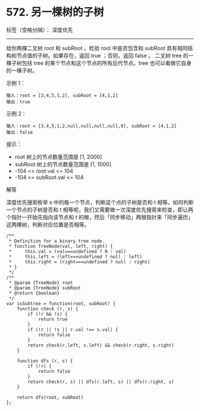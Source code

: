 ﻿# 572. 另一棵树的子树

标签（空格分隔）： 深度优先

---

给你两棵二叉树 root 和 subRoot 。检验 root 中是否包含和 subRoot 具有相同结构和节点值的子树。如果存在，返回 true ；否则，返回 false 。
二叉树 tree 的一棵子树包括 tree 的某个节点和这个节点的所有后代节点。tree 也可以看做它自身的一棵子树。

示例 1：

    输入：root = [3,4,5,1,2], subRoot = [4,1,2]
    输出：true

示例 2：

    输入：root = [3,4,5,1,2,null,null,null,null,0], subRoot = [4,1,2]
    输出：false

提示：

 - root 树上的节点数量范围是 [1, 2000]
 - subRoot 树上的节点数量范围是 [1, 1000]
 - -104 <= root.val <= 104
 - -104 <= subRoot.val <= 104

解答

深度优先搜索枚举 s 中的每一个节点，判断这个点的子树是否和 t 相等。如何判断一个节点的子树是否和 t 相等呢，我们又需要做一次深度优先搜索来检查，即让两个指针一开始先指向该节点和 t 的根，然后「同步移动」两根指针来「同步遍历」这两棵树，判断对应位置是否相等。

    /**
     * Definition for a binary tree node.
     * function TreeNode(val, left, right) {
     *     this.val = (val===undefined ? 0 : val)
     *     this.left = (left===undefined ? null : left)
     *     this.right = (right===undefined ? null : right)
     * }
     */
    /**
     * @param {TreeNode} root
     * @param {TreeNode} subRoot
     * @return {boolean}
     */
    var isSubtree = function(root, subRoot) {
        function check (r, s) {
            if (!r && !s) {
                return true
            }
            if (!r || !s || r.val !== s.val) {
                return false
            }
            return check(r.left, s.left) && check(r.right, s.right)
        }
    
        function dfs (r, s) {
            if (!r) {
                return false
            }
            return check(r, s) || dfs(r.left, s) || dfs(r.right, s)
        }
    
        return dfs(root, subRoot)
    };